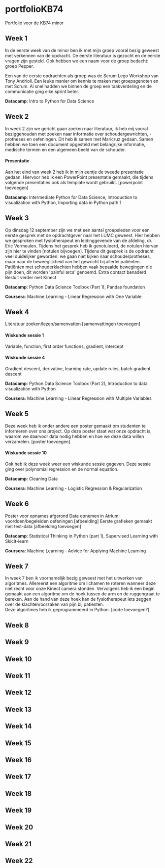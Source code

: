 # portfolioKB74
Portfolio voor de KB74 minor


## Week 1
In de eerste week van de minor ben ik met mijn groep vooral bezig geweest met verkennen van de opdracht. De eerste literatuur is gezocht en de eerste vragen zijn gesteld. Ook hebben we een naam voor de groep bedacht: groep Pepper.

Een van de eerste opdrachten als groep was de Scrum Lego Workshop van Tony Andrioli. Een leuke manier om kennis te maken met groepsgenoten en met Scrum. Al snel hadden we binnen de groep een taakverdeling en de communicatie ging elke sprint beter. 

**Datacamp**: Intro to Python for Data Science


## Week 2
In week 2 zijn we gericht gaan zoeken naar literatuur, ik heb mij vooral beziggehouden met zoeken naar informatie over schoudergewrichten, -protheses en oefeningen. Dit heb ik samen met Maricruz gedaan. Samen hebben we toen een document opgesteld met belangrijke informatie, medische termen en een algemeen beeld van de schouder.

#### Presentatie
Aan het eind van week 2 heb ik in mijn eentje de tweede presentatie gedaan. Hiervoor heb ik een PowerPoint presentatie gemaakt, die tijdens volgende presentaties ook als template wordt gebruikt. [powerpoint toevoegen]

**Datacamp**: Intermediate Python for Data Science, Introduction to visualization with Python, Importing data in Python path 1


## Week 3
Op dinsdag 12 september zijn we met een aantal groepsleden voor een eerste gesprek met de opdrachtgever naar het LUMC geweest. Hier hebben we gesproken met fysiotherapeut en leidinggevende van de afdeling, dr. Eric Vermeulen. Tijdens het gesprek heb ik genotuleerd, de notulen hiervan zijn hier te vinden [notulen bijvoegen]. Tijdens dit gesprek is de opdracht veel duidelijker geworden: we gaan niet kijken naar schouderprotheses, maar naar de beweeglijkheid van het gewricht bij allerlei patiënten. Patiënten met schouderklachten hebben vaak bepaalde bewegingen die pijn doen, dit worden 'painful arcs' genoemd. 
Extra contact benaderd
Besluit verder met Kinect

**Datacamp**: Python Data Science Toolbox (Part 1), Pandas foundation

**Coursera**: Machine Learning - Linear Regression with One Variable


## Week 4
Literatuur zoeken/lezen/samenvatten [samenvattingen toevoegen]

#### Wiskunde sessie 1 
Variable, function, first order functions, gradient, intercept
#### Wiskunde sessie 4 
Gradient descent, derivative, learning rate, update rules, batch gradient descent

**Datacamp**: Python Data Science Toolbox (Part 2), Introduction to data visualization with Python

**Coursera**: Machine Learning - Linear Regression with Multiple Variables

## Week 5
Deze week heb ik onder andere een poster gemaakt om studenten te informeren over ons project. Op deze poster staat wat onze opdracht is, waarom we daarvoor data nodig hebben en hoe we deze data willen verzamelen. [poster toevoegen]
 
#### Wiskunde sessie 10 
Ook heb ik deze week weer een wiskunde sessie gegeven. Deze sessie ging over polynomial regression en de normal equation.

**Datacamp**: Cleaning Data

**Coursera**: Machine Learning - Logistic Regression & Regularization

## Week 6
Poster voor opnames afgerond
Data opnemen in Atrium: voordoen/begeleiden oefeningen [afbeelding]
Eerste grafieken gemaakt met test-data [afbeelding toevoegen]

**Datacamp**: Statistical Thinking in Python (part 1), Supervised Learning with Skicit-learn

**Coursera**: Machine Learning - Advice for Applying Machine Learning

## Week 7
In week 7 ben ik voornamelijk bezig geweest met het uitwerken van algoritmes. Allereerst een algoritme om lichamen te roteren wanneer deze niet recht voor onze Kinect camera stonden. Vervolgens heb ik een begin gemaakt aan een algoritme om de hoek tussen de arm en de ruggengraat te bereken. Aan de hand van deze hoek kan de fysiotherapeut iets zeggen over de klachten/oorzaken van pijn bij patiënten.  
Deze algoritmes heb ik geprogrammeerd in Python.
[code toevoegen?]

## Week 8

## Week 9

## Week 10

## Week 11

## Week 12

## Week 13

## Week 14

## Week 15

## Week 16

## Week 17

## Week 18

## Week 19

## Week 20

## Week 21

## Week 22
